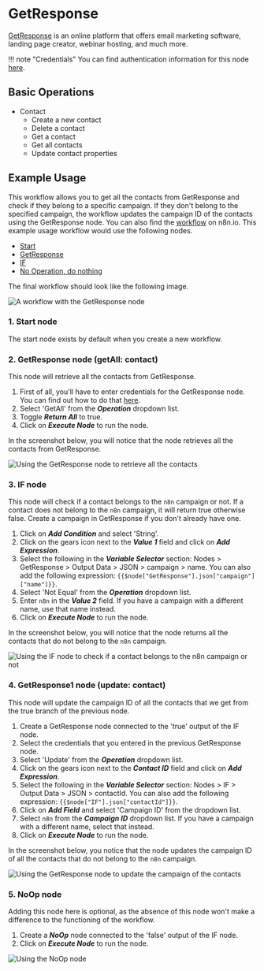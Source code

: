 # GetResponse

[GetResponse](https://www.getresponse.com/) is an online platform that offers email marketing software, landing page creator, webinar hosting, and much more.

!!! note "Credentials"
    You can find authentication information for this node [here](/integrations/builtin/credentials/getresponse/).



## Basic Operations

* Contact
    * Create a new contact
    * Delete a contact
    * Get a contact
    * Get all contacts
    * Update contact properties

## Example Usage

This workflow allows you to get all the contacts from GetResponse and check if they belong to a specific campaign. If they don't belong to the specified campaign, the workflow updates the campaign ID of the contacts using the GetResponse node. You can also find the [workflow](https://n8n.io/workflows/778) on n8n.io. This example usage workflow would use the following nodes.
- [Start](/integrations/builtin/core-nodes/n8n-nodes-base.start/)
- [GetResponse]()
- [IF](/integrations/builtin/core-nodes/n8n-nodes-base.if/)
- [No Operation, do nothing](/integrations/builtin/core-nodes/n8n-nodes-base.noop/)

The final workflow should look like the following image.

![A workflow with the GetResponse node](/_images/integrations/builtin/app-nodes/getresponse/workflow.png)

### 1. Start node

The start node exists by default when you create a new workflow.

### 2. GetResponse node (getAll: contact)

This node will retrieve all the contacts from GetResponse.

1. First of all, you'll have to enter credentials for the GetResponse node. You can find out how to do that [here](/integrations/builtin/credentials/getresponse/).
2. Select 'GetAll' from the ***Operation*** dropdown list.
3. Toggle ***Return All*** to true.
5. Click on ***Execute Node*** to run the node.

In the screenshot below, you will notice that the node retrieves all the contacts from GetResponse.

![Using the GetResponse node to retrieve all the contacts](/_images/integrations/builtin/app-nodes/getresponse/getresponse_node.png)

### 3. IF node

This node will check if a contact belongs to the `n8n` campaign or not. If a contact does not belong to the `n8n` campaign, it will return true otherwise false. Create a campaign in GetResponse if you don't already have one.

1. Click on ***Add Condition*** and select 'String'.
2. Click on the gears icon next to the ***Value 1*** field and click on ***Add Expression***.
3. Select the following in the ***Variable Selector*** section: Nodes > GetResponse > Output Data > JSON > campaign > name. You can also add the following expression: `{{$node["GetResponse"].json["campaign"]["name"]}}`.
4. Select 'Not Equal' from the ***Operation*** dropdown list.
5. Enter `n8n` in the ***Value 2*** field. If you have a campaign with a different name, use that name instead.
6. Click on ***Execute Node*** to run the node.

In the screenshot below, you will notice that the node returns all the contacts that do not belong to the `n8n` campaign.

![Using the IF node to check if a contact belongs to the n8n campaign or not](/_images/integrations/builtin/app-nodes/getresponse/if_node.png)

### 4. GetResponse1 node (update: contact)

This node will update the campaign ID of all the contacts that we get from the true branch of the previous node.

1. Create a GetResponse node connected to the 'true' output of the IF node.
2. Select the credentials that you entered in the previous GetResponse node.
3. Select 'Update' from the ***Operation*** dropdown list.
4. Click on the gears icon next to the ***Contact ID*** field and click on ***Add Expression***.
5. Select the following in the ***Variable Selector*** section: Nodes > IF > Output Data > JSON > contactId. You can also add the following expression: `{{$node["IF"].json["contactId"]}}`.
6. Click on ***Add Field*** and select 'Campaign ID' from the dropdown list.
7. Select `n8n` from the ***Campaign ID*** dropdown list. If you have a campaign with a different name, select that instead.
8. Click on ***Execute Node*** to run the node.

In the screenshot below, you notice that the node updates the campaign ID of all the contacts that do not belong to the `n8n` campaign.

![Using the GetResponse node to update the campaign of the contacts](/_images/integrations/builtin/app-nodes/getresponse/getresponse1_node.png)

### 5. NoOp node

Adding this node here is optional, as the absence of this node won't make a difference to the functioning of the workflow.

1. Create a ***NoOp*** node connected to the 'false' output of the IF node.
2. Click on ***Execute Node*** to run the node.

![Using the NoOp node](/_images/integrations/builtin/app-nodes/getresponse/noop_node.png)
